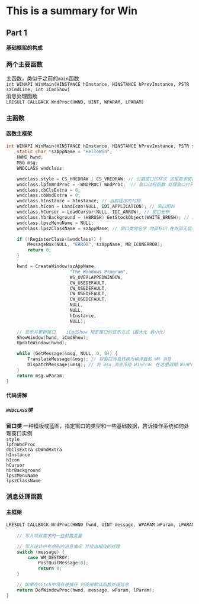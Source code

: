 # This is a summary for Win

## Part 1

**基础框架的构成**

### 两个主要函数
主函数，类似于之前的`main`函数  
`int WINAPI WinMain(HINSTANCE hInstance, HINSTANCE hPrevInstance, PSTR szCmdLine, int iCmdShow)`  
消息处理函数  
`LRESULT CALLBACK WndProc(HWND, UINT, WPARAM, LPARAM)`  

### 主函数

#### 函数主框架
```c
int WINAPI WinMain(HINSTANCE hInstance, HINSTANCE hPrevInstance, PSTR szCmdLine, int iCmdShow) {
    static char *szAppName = "HelloWin";
    HWND hwnd;
    MSG msg;
    WNDCLASS wndclass;

    wndclass.style = CS_HREDRAW | CS_VREDRAW; // 设置窗口的样式 这里要求窗口长宽变化时都强制重绘 等价于在窗口大小变化是给WndProc函数一个WM_PAINT消息
    wndclass.lpfnWndProc = (WNDPROC) WndProc;  // 窗口过程函数 处理窗口打开时的窗口消息（如键盘，鼠标操作）
    wndclass.cbClsExtra = 0;
    wndclass.cbWndExtra = 0;
    wndclass.hInstance = hInstance; // 当前程序的句柄
    wndclass.hIcon = LoadIcon(NULL, IDI_APPLICATION); // 窗口图标
    wndclass.hCursor = LoadCursor(NULL, IDC_ARROW); // 窗口光标
    wndclass.hbrBackground = (HBRUSH) GetStockObject(WHITE_BRUSH); // 窗口背景颜色
    wndclass.lpszMenuName = NULL;
    wndclass.lpszClassName = szAppName; // 窗口类的名字 内部标识 在外部无显示 用于区分窗口类别（在有多窗口的时候）

    if (!RegisterClass(&wndclass)) {
        MessageBox(NULL, "ERROR", szAppName, MB_ICONERROR);
        return 0;
    }

    hwnd = CreateWindow(szAppName,
                        "The Windows Program",
                        WS_OVERLAPPEDWINDOW,
                        CW_USEDEFAULT,
                        CW_USEDEFAULT,
                        CW_USEDEFAULT,
                        CW_USEDEFAULT,
                        NULL,
                        NULL,
                        hInstance,
                        NULL);

    // 显示并更新窗口    iCmdShow 指定窗口的显示方式（最大化 最小化）
    ShowWindow(hwnd, iCmdShow);
    UpdateWindow(hwnd);

    while (GetMessage(&msg, NULL, 0, 0)) {
        TranslateMessage(&msg); // 将窗口消息转换为编译器的 WM 消息
        DispatchMessage(&msg); // 将 msg 消息传给 WinProc 在这里调用 WinProc函数 (wndclass.lpfnWndProc 指定的函数)
    }
    return msg.wParam;
}
```

#### 代码讲解

##### `WNDCLASS`类
**窗口类** 一种模板或蓝图，指定窗口的类型和一些基础数据，告诉操作系统如何处理窗口实例  
`style`  
`lpfnWndProc`  
`dbClsExtra cbWndRxtra`  
`hInstance`  
`hIcon`  
`hCursor`  
`hbrBackground`  
`lpszMenuName`  
`lpszClassName`  





### 消息处理函数

#### 主框架
```c
LRESULT CALLBACK WndProc(HWND hwnd, UINT message, WPARAM wParam, LPARAM lParam) {
  
    // 写入项目需求的一些前置变量

    // 写入设计中考虑到的消息情况 并给出相应的处理
    switch (message) {
        case WM_DESTROY:
            PostQuitMessage(0);
            return 0;
    }

    // 如果在sitch中没有被捕获 则使用默认函数处理信息
    return DefWindowProc(hwnd, message, wParam, lParam);
}
```